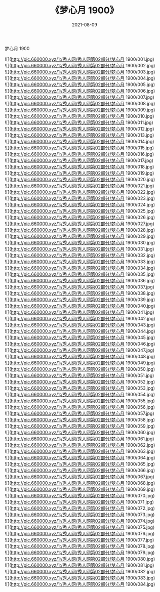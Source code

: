 ﻿---
layout: post
title:  《梦心月 1900》
date:   2021-08-09
img: http://pic.660000.xyz/1:/秀人网/秀人网第02部分/梦心月 1900/000.jpg
categories: [美女, 清纯, 唯美]
---

梦心月 1900

  ![](http://pic.660000.xyz/1:/秀人网/秀人网第02部分/梦心月 1900/001.jpg) <br> ![](http://pic.660000.xyz/1:/秀人网/秀人网第02部分/梦心月 1900/002.jpg) <br> ![](http://pic.660000.xyz/1:/秀人网/秀人网第02部分/梦心月 1900/003.jpg) <br> ![](http://pic.660000.xyz/1:/秀人网/秀人网第02部分/梦心月 1900/004.jpg) <br> ![](http://pic.660000.xyz/1:/秀人网/秀人网第02部分/梦心月 1900/005.jpg) <br> ![](http://pic.660000.xyz/1:/秀人网/秀人网第02部分/梦心月 1900/006.jpg) <br> ![](http://pic.660000.xyz/1:/秀人网/秀人网第02部分/梦心月 1900/007.jpg) <br> ![](http://pic.660000.xyz/1:/秀人网/秀人网第02部分/梦心月 1900/008.jpg) <br> ![](http://pic.660000.xyz/1:/秀人网/秀人网第02部分/梦心月 1900/009.jpg) <br> ![](http://pic.660000.xyz/1:/秀人网/秀人网第02部分/梦心月 1900/010.jpg) <br> ![](http://pic.660000.xyz/1:/秀人网/秀人网第02部分/梦心月 1900/011.jpg) <br> ![](http://pic.660000.xyz/1:/秀人网/秀人网第02部分/梦心月 1900/012.jpg) <br> ![](http://pic.660000.xyz/1:/秀人网/秀人网第02部分/梦心月 1900/013.jpg) <br> ![](http://pic.660000.xyz/1:/秀人网/秀人网第02部分/梦心月 1900/014.jpg) <br> ![](http://pic.660000.xyz/1:/秀人网/秀人网第02部分/梦心月 1900/015.jpg) <br> ![](http://pic.660000.xyz/1:/秀人网/秀人网第02部分/梦心月 1900/016.jpg) <br> ![](http://pic.660000.xyz/1:/秀人网/秀人网第02部分/梦心月 1900/017.jpg) <br> ![](http://pic.660000.xyz/1:/秀人网/秀人网第02部分/梦心月 1900/018.jpg) <br> ![](http://pic.660000.xyz/1:/秀人网/秀人网第02部分/梦心月 1900/019.jpg) <br> ![](http://pic.660000.xyz/1:/秀人网/秀人网第02部分/梦心月 1900/020.jpg) <br> ![](http://pic.660000.xyz/1:/秀人网/秀人网第02部分/梦心月 1900/021.jpg) <br> ![](http://pic.660000.xyz/1:/秀人网/秀人网第02部分/梦心月 1900/022.jpg) <br> ![](http://pic.660000.xyz/1:/秀人网/秀人网第02部分/梦心月 1900/023.jpg) <br> ![](http://pic.660000.xyz/1:/秀人网/秀人网第02部分/梦心月 1900/024.jpg) <br> ![](http://pic.660000.xyz/1:/秀人网/秀人网第02部分/梦心月 1900/025.jpg) <br> ![](http://pic.660000.xyz/1:/秀人网/秀人网第02部分/梦心月 1900/026.jpg) <br> ![](http://pic.660000.xyz/1:/秀人网/秀人网第02部分/梦心月 1900/027.jpg) <br> ![](http://pic.660000.xyz/1:/秀人网/秀人网第02部分/梦心月 1900/028.jpg) <br> ![](http://pic.660000.xyz/1:/秀人网/秀人网第02部分/梦心月 1900/029.jpg) <br> ![](http://pic.660000.xyz/1:/秀人网/秀人网第02部分/梦心月 1900/030.jpg) <br> ![](http://pic.660000.xyz/1:/秀人网/秀人网第02部分/梦心月 1900/031.jpg) <br> ![](http://pic.660000.xyz/1:/秀人网/秀人网第02部分/梦心月 1900/032.jpg) <br> ![](http://pic.660000.xyz/1:/秀人网/秀人网第02部分/梦心月 1900/033.jpg) <br> ![](http://pic.660000.xyz/1:/秀人网/秀人网第02部分/梦心月 1900/034.jpg) <br> ![](http://pic.660000.xyz/1:/秀人网/秀人网第02部分/梦心月 1900/035.jpg) <br> ![](http://pic.660000.xyz/1:/秀人网/秀人网第02部分/梦心月 1900/036.jpg) <br> ![](http://pic.660000.xyz/1:/秀人网/秀人网第02部分/梦心月 1900/037.jpg) <br> ![](http://pic.660000.xyz/1:/秀人网/秀人网第02部分/梦心月 1900/038.jpg) <br> ![](http://pic.660000.xyz/1:/秀人网/秀人网第02部分/梦心月 1900/039.jpg) <br> ![](http://pic.660000.xyz/1:/秀人网/秀人网第02部分/梦心月 1900/040.jpg) <br> ![](http://pic.660000.xyz/1:/秀人网/秀人网第02部分/梦心月 1900/041.jpg) <br> ![](http://pic.660000.xyz/1:/秀人网/秀人网第02部分/梦心月 1900/042.jpg) <br> ![](http://pic.660000.xyz/1:/秀人网/秀人网第02部分/梦心月 1900/043.jpg) <br> ![](http://pic.660000.xyz/1:/秀人网/秀人网第02部分/梦心月 1900/044.jpg) <br> ![](http://pic.660000.xyz/1:/秀人网/秀人网第02部分/梦心月 1900/045.jpg) <br> ![](http://pic.660000.xyz/1:/秀人网/秀人网第02部分/梦心月 1900/046.jpg) <br> ![](http://pic.660000.xyz/1:/秀人网/秀人网第02部分/梦心月 1900/047.jpg) <br> ![](http://pic.660000.xyz/1:/秀人网/秀人网第02部分/梦心月 1900/048.jpg) <br> ![](http://pic.660000.xyz/1:/秀人网/秀人网第02部分/梦心月 1900/049.jpg) <br> ![](http://pic.660000.xyz/1:/秀人网/秀人网第02部分/梦心月 1900/050.jpg) <br> ![](http://pic.660000.xyz/1:/秀人网/秀人网第02部分/梦心月 1900/051.jpg) <br> ![](http://pic.660000.xyz/1:/秀人网/秀人网第02部分/梦心月 1900/052.jpg) <br> ![](http://pic.660000.xyz/1:/秀人网/秀人网第02部分/梦心月 1900/053.jpg) <br> ![](http://pic.660000.xyz/1:/秀人网/秀人网第02部分/梦心月 1900/054.jpg) <br> ![](http://pic.660000.xyz/1:/秀人网/秀人网第02部分/梦心月 1900/055.jpg) <br> ![](http://pic.660000.xyz/1:/秀人网/秀人网第02部分/梦心月 1900/056.jpg) <br> ![](http://pic.660000.xyz/1:/秀人网/秀人网第02部分/梦心月 1900/057.jpg) <br> ![](http://pic.660000.xyz/1:/秀人网/秀人网第02部分/梦心月 1900/058.jpg) <br> ![](http://pic.660000.xyz/1:/秀人网/秀人网第02部分/梦心月 1900/059.jpg) <br> ![](http://pic.660000.xyz/1:/秀人网/秀人网第02部分/梦心月 1900/060.jpg) <br> ![](http://pic.660000.xyz/1:/秀人网/秀人网第02部分/梦心月 1900/061.jpg) <br> ![](http://pic.660000.xyz/1:/秀人网/秀人网第02部分/梦心月 1900/062.jpg) <br> ![](http://pic.660000.xyz/1:/秀人网/秀人网第02部分/梦心月 1900/063.jpg) <br> ![](http://pic.660000.xyz/1:/秀人网/秀人网第02部分/梦心月 1900/064.jpg) <br> ![](http://pic.660000.xyz/1:/秀人网/秀人网第02部分/梦心月 1900/065.jpg) <br> ![](http://pic.660000.xyz/1:/秀人网/秀人网第02部分/梦心月 1900/066.jpg) <br> ![](http://pic.660000.xyz/1:/秀人网/秀人网第02部分/梦心月 1900/067.jpg) <br> ![](http://pic.660000.xyz/1:/秀人网/秀人网第02部分/梦心月 1900/068.jpg) <br> ![](http://pic.660000.xyz/1:/秀人网/秀人网第02部分/梦心月 1900/069.jpg) <br> ![](http://pic.660000.xyz/1:/秀人网/秀人网第02部分/梦心月 1900/070.jpg) <br> ![](http://pic.660000.xyz/1:/秀人网/秀人网第02部分/梦心月 1900/071.jpg) <br> ![](http://pic.660000.xyz/1:/秀人网/秀人网第02部分/梦心月 1900/072.jpg) <br> ![](http://pic.660000.xyz/1:/秀人网/秀人网第02部分/梦心月 1900/073.jpg) <br> ![](http://pic.660000.xyz/1:/秀人网/秀人网第02部分/梦心月 1900/074.jpg) <br> ![](http://pic.660000.xyz/1:/秀人网/秀人网第02部分/梦心月 1900/075.jpg) <br> ![](http://pic.660000.xyz/1:/秀人网/秀人网第02部分/梦心月 1900/076.jpg) <br> ![](http://pic.660000.xyz/1:/秀人网/秀人网第02部分/梦心月 1900/077.jpg) <br> ![](http://pic.660000.xyz/1:/秀人网/秀人网第02部分/梦心月 1900/078.jpg) <br> ![](http://pic.660000.xyz/1:/秀人网/秀人网第02部分/梦心月 1900/079.jpg) <br> ![](http://pic.660000.xyz/1:/秀人网/秀人网第02部分/梦心月 1900/080.jpg) <br> ![](http://pic.660000.xyz/1:/秀人网/秀人网第02部分/梦心月 1900/081.jpg) <br> ![](http://pic.660000.xyz/1:/秀人网/秀人网第02部分/梦心月 1900/082.jpg) <br> ![](http://pic.660000.xyz/1:/秀人网/秀人网第02部分/梦心月 1900/083.jpg) <br> ![](http://pic.660000.xyz/1:/秀人网/秀人网第02部分/梦心月 1900/084.jpg) <br>
